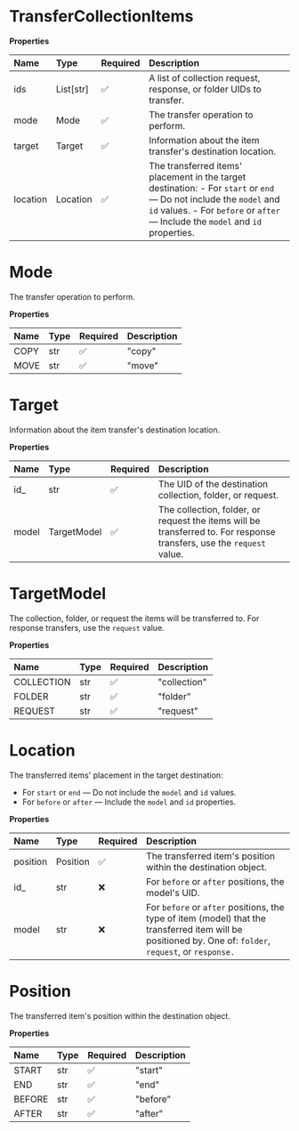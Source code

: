 # TransferCollectionItems

**Properties**

| Name     | Type      | Required | Description                                                                                                                                                                                           |
| :------- | :-------- | :------- | :---------------------------------------------------------------------------------------------------------------------------------------------------------------------------------------------------- |
| ids      | List[str] | ✅       | A list of collection request, response, or folder UIDs to transfer.                                                                                                                                   |
| mode     | Mode      | ✅       | The transfer operation to perform.                                                                                                                                                                    |
| target   | Target    | ✅       | Information about the item transfer's destination location.                                                                                                                                           |
| location | Location  | ✅       | The transferred items' placement in the target destination: - For `start` or `end` — Do not include the `model` and `id` values. - For `before` or `after` — Include the `model` and `id` properties. |

# Mode

The transfer operation to perform.

**Properties**

| Name | Type | Required | Description |
| :--- | :--- | :------- | :---------- |
| COPY | str  | ✅       | "copy"      |
| MOVE | str  | ✅       | "move"      |

# Target

Information about the item transfer's destination location.

**Properties**

| Name  | Type        | Required | Description                                                                                                           |
| :---- | :---------- | :------- | :-------------------------------------------------------------------------------------------------------------------- |
| id\_  | str         | ✅       | The UID of the destination collection, folder, or request.                                                            |
| model | TargetModel | ✅       | The collection, folder, or request the items will be transferred to. For response transfers, use the `request` value. |

# TargetModel

The collection, folder, or request the items will be transferred to. For response transfers, use the `request` value.

**Properties**

| Name       | Type | Required | Description  |
| :--------- | :--- | :------- | :----------- |
| COLLECTION | str  | ✅       | "collection" |
| FOLDER     | str  | ✅       | "folder"     |
| REQUEST    | str  | ✅       | "request"    |

# Location

The transferred items' placement in the target destination:

- For `start` or `end` — Do not include the `model` and `id` values.
- For `before` or `after` — Include the `model` and `id` properties.

**Properties**

| Name     | Type     | Required | Description                                                                                                                                              |
| :------- | :------- | :------- | :------------------------------------------------------------------------------------------------------------------------------------------------------- |
| position | Position | ✅       | The transferred item's position within the destination object.                                                                                           |
| id\_     | str      | ❌       | For `before` or `after` positions, the model's UID.                                                                                                      |
| model    | str      | ❌       | For `before` or `after` positions, the type of item (model) that the transferred item will be positioned by. One of: `folder`, `request`, or `response.` |

# Position

The transferred item's position within the destination object.

**Properties**

| Name   | Type | Required | Description |
| :----- | :--- | :------- | :---------- |
| START  | str  | ✅       | "start"     |
| END    | str  | ✅       | "end"       |
| BEFORE | str  | ✅       | "before"    |
| AFTER  | str  | ✅       | "after"     |

<!-- This file was generated by liblab | https://liblab.com/ -->
